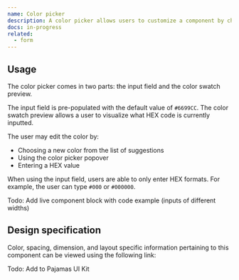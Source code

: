 ```yaml
---
name: Color picker
description: A color picker allows users to customize a component by choosing a color option. It is only available in instances where a user is adding bespoke content that needs to be differentiated.
docs: in-progress
related:
  - form
---
```


## Usage

The color picker comes in two parts: the input field and the color swatch preview. 

The input field is pre-populated with the default value of `#6699CC`. The color swatch preview allows a user to visualize what HEX code is currently inputted.

The user may edit the color by:
 
* Choosing a new color from the list of suggestions
* Using the color picker popover
* Entering a HEX value

When using the input field, users are able to only enter HEX formats. For example, the user can type `#000` or `#000000`.

Todo: Add live component block with code example (inputs of different widths)

## Design specification

Color, spacing, dimension, and layout specific information pertaining to this component can be viewed using the following link:

Todo: Add to Pajamas UI Kit

